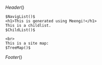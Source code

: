 $Header()$

    $NavigList()$
    <h1>This is generated using Meengi!</h1>
    This is a childlist.
    $ChildList()$

    <br>
    This is a site map:
    $TreeMap()$

$Footer()$
